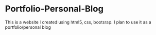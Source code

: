 # Portfolio-Personal-Blog
This is a website I created using html5, css, bootsrap. I plan to use it as a portfolio/personal blog
